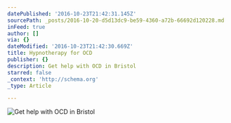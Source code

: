 ```yaml
---
datePublished: '2016-10-23T21:42:31.145Z'
sourcePath: _posts/2016-10-20-d5d13dc9-be59-4360-a72b-66692d120228.md
inFeed: true
author: []
via: {}
dateModified: '2016-10-23T21:42:30.669Z'
title: Hypnotherapy for OCD
publisher: {}
description: Get help with OCD in Bristol
starred: false
_context: 'http://schema.org'
_type: Article

---
```

![Get help with OCD in Bristol](https://the-grid-user-content.s3-us-west-2.amazonaws.com/c4b85942-f62d-482b-82ba-3b64731e99af.jpg)